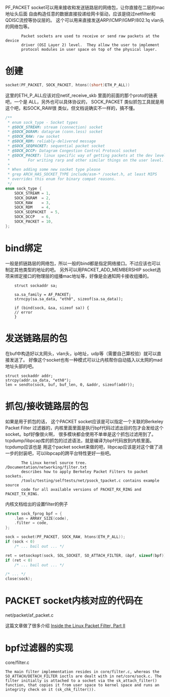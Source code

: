 PF_PACKET socket可以用来接收和发送链路层的网络包，让你直接在二层的mac地址头后面
自由构造任意的数据直接投递给网卡驱动，应该是绕过netfilter和QDISC流控等协议层的。
这个可以用来直接发送ARP/ICMP/IGMP/802.1q vlan头的网络包等。

```text
       Packet sockets are used to receive or send raw packets at the device
       driver (OSI Layer 2) level.  They allow the user to implement
       protocol modules in user space on top of the physical layer.
```


# 创建
```c
socket(PF_PACKET, SOCK_PACKET, htons((short)ETH_P_ALL))
```
这里的ETH_P_ALL应该对应netif_receive_skb 里面的前面的那个proto的链表吧，一个是
ALL，另外也可以具体协议的， SOCK_PACKET 类似抓包工具就是用这个吧，和SOCK_RAW很
类似，但文档说确实不一样的，搞不懂。


```c
/**
 * enum sock_type - Socket types
 * @SOCK_STREAM: stream (connection) socket
 * @SOCK_DGRAM: datagram (conn.less) socket
 * @SOCK_RAW: raw socket
 * @SOCK_RDM: reliably-delivered message
 * @SOCK_SEQPACKET: sequential packet socket
 * @SOCK_DCCP: Datagram Congestion Control Protocol socket
 * @SOCK_PACKET: linux specific way of getting packets at the dev level.
 *		  For writing rarp and other similar things on the user level.
 *
 * When adding some new socket type please
 * grep ARCH_HAS_SOCKET_TYPE include/asm-* /socket.h, at least MIPS
 * overrides this enum for binary compat reasons.
 */
enum sock_type {
	SOCK_STREAM	= 1,
	SOCK_DGRAM	= 2,
	SOCK_RAW	= 3,
	SOCK_RDM	= 4,
	SOCK_SEQPACKET	= 5,
	SOCK_DCCP	= 6,
	SOCK_PACKET	= 10,
};
```


# bind绑定
一般是抓链路层的网络包，所以一般的bind都是指定网络接口。不过应该也可以制定其他类型的地址的吧。
另外可以用PACKET_ADD_MEMBERSHIP socket选项来绑定接口的物理层的组播mac地址等，好像是会通知网卡接收组播的。
```
	struct sockaddr sa;

	sa.sa_family = AF_PACKET;
	strncpy(sa.sa_data, "eth0", sizeof(sa.sa_data));

	if (bind(sock, &sa, sizeof sa)) {
    // error
	}
```

# 发送链路层的包
在buf中构造好以太网头，vlan头，ip地址，udp等（需要自己算校验）就可以直接发送了。
好像这个socket也有一种模式可以让内核帮你自动插入以太网的mad地址头部的吧。
```text
struct sockaddr addr;
strcpy(addr.sa_data, "eth0");
len = sendto(sock, buf, buf_len, 0, &addr, sizeof(addr));
```

# 抓包/接收链路层的包
如果是用于抓包的话， 这个PACKET socket应该是可以指定一个关联的Berkeley Packet Filter
过滤器的，内核里面里面是执行bpf代码过滤出目的包才会发给这个socket。bpf好像很火啊，
很多模块都会使用不单单是这个抓包过滤用到了。
tcpdump/libpcap库的抓包的过滤语法，就是编译为bpf代码放到内核里面。tcpdump应该也是
用这个packet socket来做的吧，libpcap应该是对这个做了进一步的封装吧，可以libpcap的跨平台特性更好一些吧。

```text
       The Linux kernel source tree.  /Documentation/networking/filter.txt
       describes how to apply Berkeley Packet Filters to packet sockets.
       /tools/testing/selftests/net/psock_tpacket.c contains example source
       code for all available versions of PACKET_RX_RING and PACKET_TX_RING.
```

内核文档给出的设置filter的例子
```c
struct sock_fprog bpf = {
	.len = ARRAY_SIZE(code),
	.filter = code,
};

sock = socket(PF_PACKET, SOCK_RAW, htons(ETH_P_ALL));
if (sock < 0)
	/* ... bail out ... */

ret = setsockopt(sock, SOL_SOCKET, SO_ATTACH_FILTER, &bpf, sizeof(bpf));
if (ret < 0)
	/* ... bail out ... */

/* ... */
close(sock);
```




# PACKET socket内核对应的代码在
net/packet/af_packet.c


这篇文章做了很多介绍
[Inside the Linux Packet Filter, Part II](https://www.linuxjournal.com/article/5617)

# bpf过滤器的实现
core/filter.c
```text
The main filter implementation resides in core/filter.c, whereas the SO_ATTACH/DETACH_FILTER ioctls are dealt with in net/core/sock.c. The filter initially is attached to a socket via the sk_attach_filter() function, that copies it from user space to kernel space and runs an integrity check on it (sk_chk_filter()). 
```
